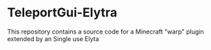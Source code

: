 # TeleportGui-Elytra
This repository contains a source code for a Minecraft "warp" plugin extended by an Single use Elyta

